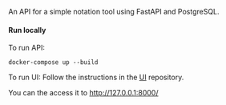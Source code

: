 An API for a simple notation tool using FastAPI and PostgreSQL.

#### Run locally

To run API:
```
docker-compose up --build
```

To run UI:
Follow the instructions in the [UI](https://github.com/valeriiashmyhlo/notandum) repository.

You can the access it to http://127.0.0.1:8000/
